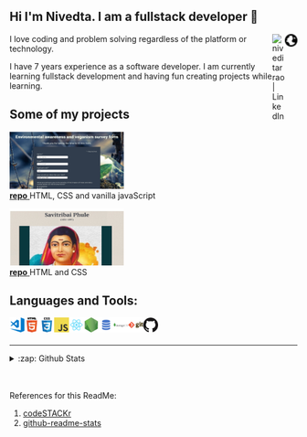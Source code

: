 ## Hi I'm Nivedta. I am a fullstack developer 👋 
[<img align="right" alt="niveditarao87.github.io" width="22px" src="https://raw.githubusercontent.com/iconic/open-iconic/master/svg/globe.svg" />][website]
[<img align="right" alt="niveditarrao | LinkedIn" width="22px" src="https://cdn.jsdelivr.net/npm/simple-icons@v3/icons/linkedin.svg" />][linkedin]


I love coding and problem solving regardless of the platform or technology.


I have 7 years experience as a software developer. 
I am currently learning fullstack development and having fun creating projects while learning.

## Some of my projects

[<img alt="Project form page" src= "https://github.com/NiveditaRao87/fcc-project-form-page/blob/master/screenshot.JPG" width="200px" height="100px"/>][formpage] 
<br/>
[**repo** ][formpagerepo]     HTML, CSS and vanilla javaScript

[<img alt="Project tribute page" src= "https://github.com/NiveditaRao87/fcc-project-tribute/blob/gh-pages/preview.JPG" width="200px" height="100px"/>][tributepage] 
<br/>
[**repo** ][tributepagerepo]     HTML and CSS

## Languages and Tools:

<img align="left" alt="Visual Studio Code" width="26px" src="https://raw.githubusercontent.com/github/explore/80688e429a7d4ef2fca1e82350fe8e3517d3494d/topics/visual-studio-code/visual-studio-code.png" />
<img align="left" alt="HTML5" width="26px" src="https://raw.githubusercontent.com/github/explore/80688e429a7d4ef2fca1e82350fe8e3517d3494d/topics/html/html.png" />
<img align="left" alt="CSS3" width="26px" src="https://raw.githubusercontent.com/github/explore/80688e429a7d4ef2fca1e82350fe8e3517d3494d/topics/css/css.png" />
<img align="left" alt="JavaScript" width="26px" src="https://raw.githubusercontent.com/github/explore/80688e429a7d4ef2fca1e82350fe8e3517d3494d/topics/javascript/javascript.png" />
<img align="left" alt="React" width="26px" src="https://raw.githubusercontent.com/github/explore/80688e429a7d4ef2fca1e82350fe8e3517d3494d/topics/react/react.png" />
<img align="left" alt="Node.js" width="26px" src="https://raw.githubusercontent.com/github/explore/80688e429a7d4ef2fca1e82350fe8e3517d3494d/topics/nodejs/nodejs.png" />
<img align="left" alt="SQL" width="26px" src="https://raw.githubusercontent.com/github/explore/80688e429a7d4ef2fca1e82350fe8e3517d3494d/topics/sql/sql.png" />
<img align="left" alt="MongoDB" width="26px" src="https://raw.githubusercontent.com/github/explore/80688e429a7d4ef2fca1e82350fe8e3517d3494d/topics/mongodb/mongodb.png" />
<img align="left" alt="Git" width="26px" src="https://raw.githubusercontent.com/github/explore/80688e429a7d4ef2fca1e82350fe8e3517d3494d/topics/git/git.png" />
<img align="left" alt="GitHub" width="26px" src="https://raw.githubusercontent.com/github/explore/78df643247d429f6cc873026c0622819ad797942/topics/github/github.png" />


<br />
<br />

---

<details>
  <summary>:zap: Github Stats</summary>
  <img align="left" alt="Nivedita's github stats" src="https://github-readme-stats.vercel.app/api?username=niveditarao87&show_icons=true&hide_border=true&hide=prs,issues,contribs"/>
  <img align="left" alt="Top languages" src="https://github-readme-stats.vercel.app/api/top-langs/?username=niveditarao87" />

</details>

<br/>
<br/>

References for this ReadMe:
1. [codeSTACKr](https://github.com/codeSTACKr/codeSTACKr)
2. [github-readme-stats](https://github.com/anuraghazra/github-readme-stats)

[website]: https://niveditarao87.github.io/
[linkedin]: https://www.linkedin.com/in/niveditarrao/
[formpage]: https://niveditarao87.github.io/fcc-project-form-page/
[formpagerepo]: https://github.com/NiveditaRao87/fcc-project-form-page#fcc-project-form-page
[tributepage]: https://niveditarao87.github.io/fcc-project-tribute/
[tributepagerepo]: https://github.com/NiveditaRao87/fcc-project-tribute/tree/gh-pages